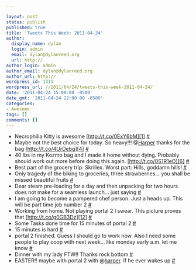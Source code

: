 ```yaml
---

layout: post
status: publish
published: true
title: 'Tweets This Week: 2011-04-24'
author:
  display_name: dylan
  login: admin
  email: dylan@dylanreed.org
  url: http://
author_login: admin
author_email: dylan@dylanreed.org
author_url: http://
wordpress_id: 1311
wordpress_url: //2011/04/24/tweets-this-week-2011-04-24/
date: '2011-04-24 15:00:00 -0500'
date_gmt: '2011-04-24 22:00:00 -0500'
categories:
- Awesome
tags: []
comments: []
---
```


  * Necrophilia Kitty is awesome [http://t.co/0ExY6bM][1] [#][2]
  * Maybe not the best choice for today. So heavy!!! @[Harper][3] thanks for the bag [http://t.co/4UrDebg][4] [#][5]
  * 40 lbs in my Kozmo bag and I made it home without dying. Probably should work out more before doing this again. [http://t.co/0S1R1eO][6] [#][7]
  * Best part of the grocery trip: Skrillex. Worst part: Hills, goddamn hills! [#][8]
  * Only tragedy of the biking to groceries, three strawberries... you shall be missed beautiful fruits [#][9]
  * Dear steam pre-loading for a day and then unpacking for two hours does not make for a seamless launch... just saying [#][10]
  * I am going to become a pampered chef person. Just a heads up. This will be part time job number 2 [#][11]
  * Working from home. Not playing portal 2 I swear. This picture proves that [http://t.co/g0GB3Dz][12] [#][13]
  * Some Tasks done time for 15 minutes of portal 2 [#][14]
  * 15 minutes is hard [#][15]
  * portal 2 finished. Guess I should go to work now. Also I need some people to play coop with next week... like monday early a.m. let me know [#][16]
  * Dinner with my lady FTW!! Thanks rock bottom [#][17]
  * EASTER!! maybe with portal 2 with @[harper][18]. If he ever wakes up [#][19]
  


   [1]: http://t.co/0ExY6bM
   [2]: http://twitter.com/awesomeguy/statuses/59941107915694080
   [3]: http://twitter.com/Harper
   [4]: http://t.co/4UrDebg
   [5]: http://twitter.com/awesomeguy/statuses/60100168170741760
   [6]: http://t.co/0S1R1eO
   [7]: http://twitter.com/awesomeguy/statuses/60104825689485312
   [8]: http://twitter.com/awesomeguy/statuses/60105182796709888
   [9]: http://twitter.com/awesomeguy/statuses/60115760600715264
   [10]: http://twitter.com/awesomeguy/statuses/60347567141175296
   [11]: http://twitter.com/awesomeguy/statuses/60526764509765632
   [12]: http://t.co/g0GB3Dz
   [13]: http://twitter.com/awesomeguy/statuses/60740787373223936
   [14]: http://twitter.com/awesomeguy/statuses/60746128152469504
   [15]: http://twitter.com/awesomeguy/statuses/60758289562091520
   [16]: http://twitter.com/awesomeguy/statuses/61078798069800960
   [17]: http://twitter.com/awesomeguy/statuses/61219952203534336
   [18]: http://twitter.com/harper
   [19]: http://twitter.com/awesomeguy/statuses/62149861465788416

